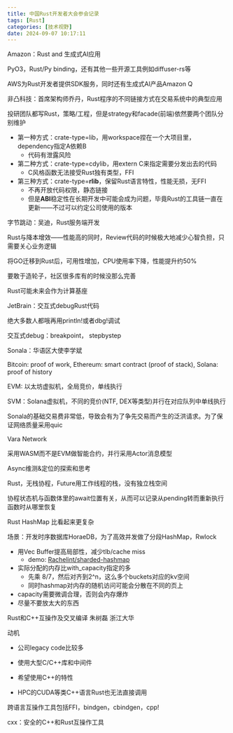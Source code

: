 ```yaml
---
title: 中国Rust开发者大会参会记录
tags: [Rust]
categories: [技术视野]
date: 2024-09-07 10:17:11
---
```


Amazon：Rust and 生成式AI应用

PyO3，Rust/Py binding，还有其他一些开源工具例如diffuser-rs等

AWS为Rust开发者提供SDK服务，同时还有生成式AI产品Amazon Q



非凸科技：首席架构师乔丹，Rust程序的不同链接方式在交易系统中的典型应用

投研团队都写Rust，策略/工程，但是strategy和facade(前端)依然要两个团队分别维护

- 第一种方式：crate-type=lib，用workspace捏在一个大项目里，dependency指定A依赖B
  - 代码有泄露风险
- 第二种方式：crate-type=cdylib，用extern C来指定需要分发出去的代码
  - C风格函数无法接受Rust独有类型，FFI
- 第三种方式：crate-type=**rlib**，保留Rust语言特性，性能无损，无FFI
  - 不再开放代码权限，静态链接
  - 但是**ABI**稳定性在长期开发中可能会成为问题，毕竟Rust的工具链一直在更新——不过可以约定公司使用的版本



字节跳动：吴迪，Rust服务端开发

Rust与降本增效——性能高的同时，Review代码的时候极大地减少心智负担，只需要关心业务逻辑

将GO迁移到Rust后，可用性增加，CPU使用率下降，性能提升约50%

要敢于造轮子，社区很多库有的时候没那么完善

Rust可能未来会作为计算基座



JetBrain：交互式debugRust代码

绝大多数人都哦再用println!或者dbg!调试

交互式debug：breakpoint， stepbystep



Sonala：华语区大使李学斌

Bitcoin: proof of work, Ethereum: smart contract (proof of stack), Solana: proof of history

EVM: 以太坊虚拟机，全局竞价，单线执行

SVM：Solana虚拟机，不同的竞价(NTF, DEX等类型)并行在对应队列中单线执行

Sonala的基础交易费非常低，导致会有为了争先交易而产生的泛洪请求。为了保证网络质量采用quic



Vara Network

采用WASM而不是EVM做智能合约，并行采用Actor消息模型



Async维测&定位的探索和思考

Rust，无栈协程，Future用工作线程的栈，没有独立栈空间

协程状态机与函数体里的await位置有关，从而可以记录从pending转而重新执行函数时从哪里恢复



Rust HashMap 比看起来更复杂

场景：开发时序数据库HoraeDB，为了高效并发做了分段HashMap，Rwlock

- 用Vec Buffer提高局部性，减少tlb/cache miss
  - demo: [Rachelint/sharded-hashmap](https://github.com/Rachelint/sharded-hashmap)
- 实际分配的内存比with_capacity指定的多
  - 先乘 8/7，然后对齐到2^n，这么多个buckets对应的kv空间
  - 同时hashmap对内存的随机访问可能会分散在不同的页上
- capacity需要微调合理，否则会内存爆炸
- 尽量不要放太大的东西



Rust和C++互操作及交叉编译 朱树磊 浙江大华

动机

- 公司legacy code比较多

- 使用大型C/C++库和中间件
- 希望使用C++的特性
- HPC的CUDA等类C++语言Rust也无法直接调用

跨语言互操作工具包括FFI，bindgen，cbindgen，cpp!

cxx：安全的C++和Rust互操作工具




